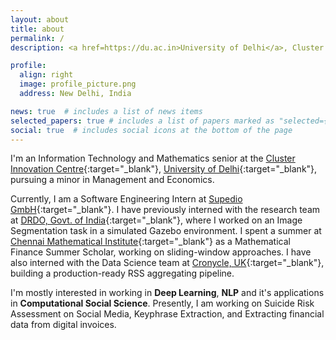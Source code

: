 ```yaml
---
layout: about
title: about
permalink: /
description: <a href=https://du.ac.in>University of Delhi</a>, Cluster Innovation Centre

profile:
  align: right
  image: profile_picture.png
  address: New Delhi, India

news: true  # includes a list of news items
selected_papers: true # includes a list of papers marked as "selected={true}"
social: true  # includes social icons at the bottom of the page
---
```


I'm an Information Technology and Mathematics senior at the [Cluster Innovation Centre](https://ducic.ac.in){:target="\_blank"}, [University of Delhi](https://du.ac.in){:target="\_blank"}, pursuing a minor in Management and Economics.

Currently, I am a Software Engineering Intern at [Supedio GmbH](https://supedio.com){:target="\_blank"}. I have previously interned with the research team at [DRDO, Govt. of India](https://www.drdo.gov.in/home){:target="\_blank"}, where I worked on an Image Segmentation task in a simulated Gazebo environment. I spent a summer at [Chennai Mathematical Institute](https://www.cmi.ac.in/){:target="\_blank"} as a Mathematical Finance Summer Scholar, working on sliding-window approaches. I have also interned with the Data Science team at [Cronycle, UK](https://cronycle.com){:target="\_blank"}, building a production-ready RSS aggregating pipeline.

I'm mostly interested in working in **Deep Learning**, **NLP** and it's applications in **Computational Social Science**. Presently, I am working on Suicide Risk Assessment on Social Media, Keyphrase Extraction, and Extracting financial data from digital invoices.
